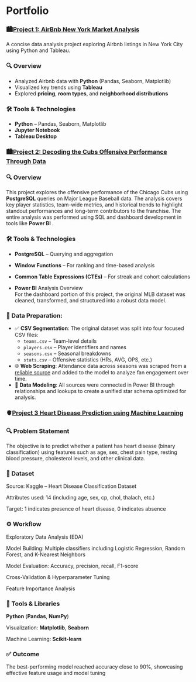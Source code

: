 # Portfolio 
### 🏙️[Project 1: AirBnb New York Market Analysis](https://github.com/matmarcinek/AirBnb)

A concise data analysis project exploring Airbnb listings in New York City using Python and Tableau.

### 🔍 Overview
- Analyzed Airbnb data with **Python** (Pandas, Seaborn, Matplotlib)
- Visualized key trends using **Tableau**
- Explored **pricing**, **room types**, and **neighborhood distributions**

### 🛠 Tools & Technologies
- **Python** – Pandas, Seaborn, Matplotlib
- **Jupyter Notebook**
- **Tableau Desktop**


### 🏙️[Project 2: Decoding the Cubs Offensive Performance Through Data](https://github.com/matmarcinek/Decoding-the-Cubs-Offensive-Performance-Through-Data)


### 🔍 Overview
This project explores the offensive performance of the Chicago Cubs using **PostgreSQL** queries on Major League Baseball data. The analysis covers key player statistics, team-wide metrics, and historical trends to highlight standout performances and long-term contributors to the franchise.
The entire analysis was performed using SQL and dashboard development in tools like **Power BI**  .

### 🛠 Tools & Technologies
- **PostgreSQL** – Querying and aggregation
- **Window Functions** – For ranking and time-based analysis
- **Common Table Expressions (CTEs)** – For streak and cohort calculations
  
- **Power BI** Analysis Overview  
For the dashboard portion of this project, the original MLB dataset was cleaned, transformed, and structured into a robust data model.

### 🔄 Data Preparation:
- ✅ **CSV Segmentation**: The original dataset was split into four focused CSV files:
  - `teams.csv` – Team-level details
  - `players.csv` – Player identifiers and names
  - `seasons.csv` – Seasonal breakdowns
  - `stats.csv` – Offensive statistics (HRs, AVG, OPS, etc.)
- 🌐 **Web Scraping**: Attendance data across seasons was scraped from a [reliable source](https://www.baseball-reference.com/teams/CHC/attend.shtml) and added to the model to analyze fan engagement over time.
- 🔗 **Data Modeling**: All sources were connected in Power BI through relationships and lookups to create a unified star schema optimized for analysis.


### 🫀[Project 3 Heart Disease Prediction using Machine Learning](https://github.com/matmarcinek/Heart-Disease-Prediction-using-Machine-Learning)

### 🔍 Problem Statement
The objective is to predict whether a patient has heart disease (binary classification) using features such as age, sex, chest pain type, resting blood pressure, cholesterol levels, and other clinical data.


### 🧾 Dataset
Source: Kaggle – Heart Disease Classification Dataset

Attributes used: 14 (including age, sex, cp, chol, thalach, etc.)

Target: 1 indicates presence of heart disease, 0 indicates absence


### ⚙️ Workflow
Exploratory Data Analysis (EDA)

Model Building: Multiple classifiers including Logistic Regression, Random Forest, and K-Nearest Neighbors

Model Evaluation: Accuracy, precision, recall, F1-score

Cross-Validation & Hyperparameter Tuning

Feature Importance Analysis


### 🧪 Tools & Libraries
**Python** (**Pandas**, **NumPy**)

Visualization: **Matplotlib**, **Seaborn**

Machine Learning: **Scikit-learn**


### ✅ Outcome
The best-performing model reached accuracy close to 90%, showcasing effective feature usage and model tuning







